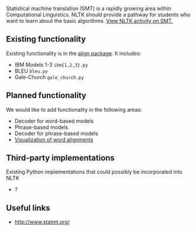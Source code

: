 Statistical machine translation (SMT) is a rapidly growing area within Computational Linguistics. NLTK should provide a pathway for students who want to learn about the basic algorithms. [View NLTK activity on SMT.](https://github.com/nltk/nltk/issues?labels=SMT)

## Existing functionality

Existing functionality is in the [align package](https://github.com/nltk/nltk/tree/develop/nltk/align). It includes:

* IBM Models 1-3 `ibm{1,2,3}.py`
* BLEU `bleu.py`
* Gale-Church `gale_church.py`

## Planned functionality

We would like to add functionality in the following areas:

* Decoder for word-based models
* Phrase-based models
* Decoder for phrase-based models
* [Visualization of word alignments](https://github.com/nltk/nltk/issues/684)

## Third-party implementations

Existing Python implementations that could possibly be incorporated into NLTK

* ?

## Useful links

* http://www.statmt.org/
